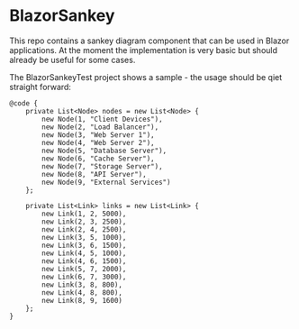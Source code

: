 # BlazorSankey

This repo contains a sankey diagram component that can be used in Blazor applications. At the moment the implementation is very basic but should already be useful for some cases.

The BlazorSankeyTest project shows a sample - the usage should be qiet straight forward:

```
@code {
    private List<Node> nodes = new List<Node> {
        new Node(1, "Client Devices"),
        new Node(2, "Load Balancer"),
        new Node(3, "Web Server 1"),
        new Node(4, "Web Server 2"),
        new Node(5, "Database Server"),
        new Node(6, "Cache Server"),
        new Node(7, "Storage Server"),
        new Node(8, "API Server"),
        new Node(9, "External Services")
    };

    private List<Link> links = new List<Link> {
        new Link(1, 2, 5000),
        new Link(2, 3, 2500),
        new Link(2, 4, 2500),
        new Link(3, 5, 1000),
        new Link(3, 6, 1500),
        new Link(4, 5, 1000),
        new Link(4, 6, 1500),
        new Link(5, 7, 2000),
        new Link(6, 7, 3000),
        new Link(3, 8, 800),
        new Link(4, 8, 800),
        new Link(8, 9, 1600)
    };
}
```
